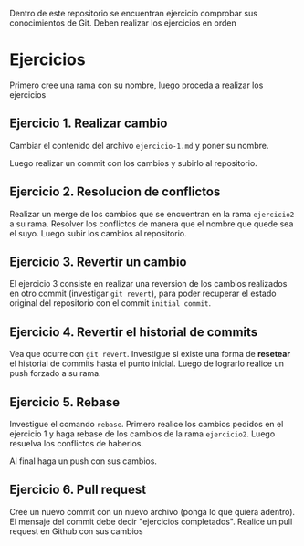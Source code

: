 Dentro de este repositorio se encuentran ejercicio comprobar sus conocimientos de Git.
Deben realizar los ejercicios en orden

# Ejercicios

Primero cree una rama con su nombre, luego proceda a realizar los ejercicios

## Ejercicio 1. Realizar cambio

Cambiar el contenido del archivo `ejercicio-1.md` y poner su nombre.

Luego realizar un commit con los cambios y subirlo al repositorio.

## Ejercicio 2. Resolucion de conflictos

Realizar un merge de los cambios que se encuentran en la rama `ejercicio2` a su rama.
Resolver los conflictos de manera que el nombre que quede sea el suyo.
Luego subir los cambios al repositorio.

## Ejercicio 3. Revertir un cambio

El ejercicio 3 consiste en realizar una reversion de los cambios realizados en otro commit
(investigar `git revert`), para poder recuperar el estado original del repositorio con el
commit `initial commit`.

## Ejercicio 4. Revertir el historial de commits

Vea que ocurre con `git revert`.
Investigue si existe una forma de **resetear** el historial de commits hasta el punto inicial.
Luego de lograrlo realice un push forzado a su rama.

## Ejercicio 5. Rebase

Investigue el comando `rebase`.
Primero realice los cambios pedidos en el ejercicio 1 y haga rebase de los cambios de la rama
`ejercicio2`.
Luego resuelva los conflictos de haberlos.

Al final haga un push con sus cambios.

## Ejercicio 6. Pull request

Cree un nuevo commit con un nuevo archivo (ponga lo que quiera adentro).
El mensaje del commit debe decir "ejercicios completados".
Realice un pull request en Github con sus cambios
